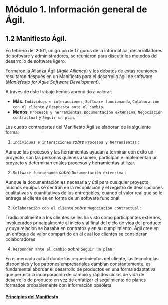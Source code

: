 # Módulo 1. Información general de Ágil.

## 1.2 Manifiesto Ágil.
En febrero del 2001, un grupo de 17 gurús de la informática, desarrolladores de software y administradores, se reunieron para discutir los metodos del desarrollo de software ligero.

Formaron la Alianza Ágil (_Agile Alliance_) y los debates de estas reuniones resultaron después en un Manifiesto para el desarrollo ágil de software (_Maniefesto for Agile Software Development_).

A través de este trabajo hemos aprendido a valorar:
- __Más__: `Individuos e interacciones`, `Software funcionando`,  `Colaboración con el cliente` y `Respuesta ante el cambio`.
- __Menos__: `Procesos y herramientas`, `Documentación extensiva`, `Negociación contractual` y `Seguir un plan`.

Las cuatro contrapartes del Manifiesto Ágil se elaboran de la siguiente forma:

1. `Individuos e interacciones` _sobre_ `Procesos y herramientas` :

Aunque los procesos y las herramientas ayudan a terminar con éxito un proyecto, son las personas quienes asumen, participan e implementan un proyecto y determinan cuáles procesos y herramientas utilizar.

2. `Software funcionando` _sobre_ `Documentación extensiva` :

Aunque la documentación es necesaria y útil para cualquier proyecto, muchos equipos se centran en la recopilación y el registro de descripciones cualitativas y cuantitativas de los entregables, cuando el valor real que se le entrega al cliente es en forma de un software funcional.

3. `Colaboración con el cliente` _sobre_ `Negociación contractual` :

Tradicionalmente a los clientes se les ha visto como participantes externos, involucrados
principalmente al inicio y al final del ciclo de vida del producto y cuya relación se basaba en
contratos y en su cumplimiento. Ágil cree en un enfoque de valor compartido en el cual los
clientes se consideran colaboradores.

4. `Responder ante el cambio` _sobre_ `Seguir un plan` :

En el mercado actual donde los requerimientos del cliente,  las tecnologías disponibles y los
patrones empresariales cambian constantemente, es fundamental abordar el desarrollo de
productos en una forma adaptativa que permita la incorporación de cambio y rápidos ciclos de 
vida de desarrollo de producto en vez de enfatizar el seguimiento de planes formados
probablemente con información obsoleta.


#### [__Principios del Manifiesto__](03_module1.md)
